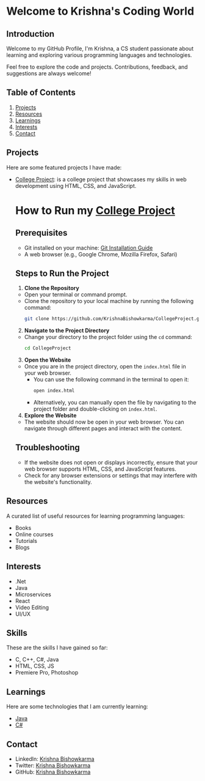 # Welcome to Krishna's Coding World

## Introduction
Welcome to my GitHub Profile, I'm Krishna, a CS student passionate about learning and exploring various programming languages and technologies.


Feel free to explore the code and projects. Contributions, feedback, and suggestions are always welcome!

## Table of Contents
1. [Projects](#projects)
2. [Resources](#resources)
3. [Learnings](#Learnings)
5. [Interests](#Interests)
4. [Contact](#contact)


## Projects
Here are some featured projects I have made:
- [College Project](https://github.com/KrishnaBishowkarma/CollegeProject): is a college project that showcases my skills in web development using HTML, CSS, and JavaScript.

    # How to Run my [College Project](https://github.com/KrishnaBishowkarma/CollegeProject)

    ## Prerequisites
    - Git installed on your machine: [Git Installation Guide](https://git-scm.com/book/en/v2/Getting-Started-Installing-Git)
    - A web browser (e.g., Google Chrome, Mozilla Firefox, Safari)

    ## Steps to Run the Project

    1. **Clone the Repository**
   - Open your terminal or command prompt.
   - Clone the repository to your local machine by running the following command:
     ```bash
     git clone https://github.com/KrishnaBishowkarma/CollegeProject.git
     ```

    2. **Navigate to the Project Directory**
   - Change your directory to the project folder using the `cd` command:
     ```bash
     cd CollegeProject
     ```

    3. **Open the Website**
   - Once you are in the project directory, open the `index.html` file in your web browser.
     - You can use the following command in the terminal to open it:
       ```bash
       open index.html
       ```
     - Alternatively, you can manually open the file by navigating to the project folder and double-clicking on `index.html`.

    4. **Explore the Website**
   - The website should now be open in your web browser. You can navigate through different pages and interact with the content.

    ## Troubleshooting
    - If the website does not open or displays incorrectly, ensure that your web browser supports HTML, CSS, and JavaScript features.
    - Check for any browser extensions or settings that may interfere with the website's functionality.


## Resources
A curated list of useful resources for learning programming languages:
- Books
- Online courses
- Tutorials
- Blogs


## Interests
- .Net
- Java
- Microservices
- React
- Video Editing 
- UI/UX


## Skills
These are the skills I have gained so far:
- C, C++, C#, Java
- HTML, CSS, JS
- Premiere Pro, Photoshop
## Learnings
Here are some technologies that I am currently learning:
- [Java](https://github.com/KrishnaBishowkarma/Java)
- [C#](https://github.com/KrishnaBishowkarma/vpcs)


## Contact
- LinkedIn: [Krishna Bishowkarma](https://www.linkedin.com/in/krishnabishowkarma/)
- Twitter: [Krishna Bishowkarma](https://www.x.com/krishnaxpeace)
- GitHub: [Krishna Bishowkarma](https://www.github.com/KrishnaBishowkarma)

